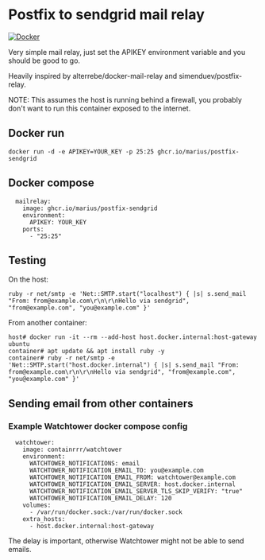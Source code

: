 # Postfix to sendgrid mail relay

[![Docker](https://github.com/marius/postfix-sendgrid/actions/workflows/docker-publish.yml/badge.svg)](https://github.com/marius/postfix-sendgrid/actions/workflows/docker-publish.yml)

Very simple mail relay, just set the APIKEY environment variable and you should
be good to go.

Heavily inspired by alterrebe/docker-mail-relay and simenduev/postfix-relay.

NOTE: This assumes the host is running behind a firewall, you probably don't
want to run this container exposed to the internet.

## Docker run

```
docker run -d -e APIKEY=YOUR_KEY -p 25:25 ghcr.io/marius/postfix-sendgrid
```

## Docker compose

```
  mailrelay:
    image: ghcr.io/marius/postfix-sendgrid
    environment:
      APIKEY: YOUR_KEY
    ports:
      - "25:25"
```

## Testing

On the host:

```
ruby -r net/smtp -e 'Net::SMTP.start("localhost") { |s| s.send_mail "From: from@example.com\r\n\r\nHello via sendgrid", "from@example.com", "you@example.com" }'
```

From another container:

```
host# docker run -it --rm --add-host host.docker.internal:host-gateway ubuntu
container# apt update && apt install ruby -y
container# ruby -r net/smtp -e 'Net::SMTP.start("host.docker.internal") { |s| s.send_mail "From: from@example.com\r\n\r\nHello via sendgrid", "from@example.com", "you@example.com" }'
```

## Sending email from other containers

### Example Watchtower docker compose config

```
  watchtower:
    image: containrrr/watchtower
    environment:
      WATCHTOWER_NOTIFICATIONS: email
      WATCHTOWER_NOTIFICATION_EMAIL_TO: you@example.com
      WATCHTOWER_NOTIFICATION_EMAIL_FROM: watchtower@example.com
      WATCHTOWER_NOTIFICATION_EMAIL_SERVER: host.docker.internal
      WATCHTOWER_NOTIFICATION_EMAIL_SERVER_TLS_SKIP_VERIFY: "true"
      WATCHTOWER_NOTIFICATION_EMAIL_DELAY: 120
    volumes:
      - /var/run/docker.sock:/var/run/docker.sock
    extra_hosts:
      - host.docker.internal:host-gateway
```

The delay is important, otherwise Watchtower might not be able to send emails.
